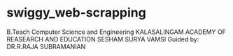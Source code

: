 # swiggy_web-scrapping
B.Teach Computer Science and Engineering
KALASALINGAM ACADEMY OF REASEARCH AND EDUCATION
SESHAM SURYA VAMSI
    Guided by:
            DR.R.RAJA SUBRAMANIAN
